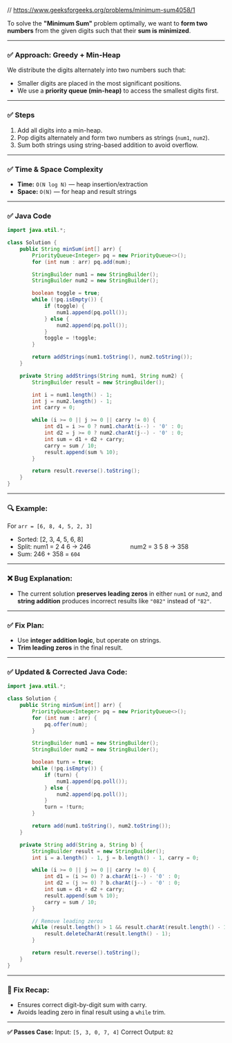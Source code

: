 // https://www.geeksforgeeks.org/problems/minimum-sum4058/1

To solve the **"Minimum Sum"** problem optimally, we want to **form two numbers** from the given digits such that their **sum is minimized**.

---

### ✅ **Approach: Greedy + Min-Heap**

We distribute the digits alternately into two numbers such that:

* Smaller digits are placed in the most significant positions.
* We use a **priority queue (min-heap)** to access the smallest digits first.

---

### ✅ **Steps**

1. Add all digits into a min-heap.
2. Pop digits alternately and form two numbers as strings (`num1`, `num2`).
3. Sum both strings using string-based addition to avoid overflow.

---

### ✅ **Time & Space Complexity**

* **Time:** `O(N log N)` — heap insertion/extraction
* **Space:** `O(N)` — for heap and result strings

---

### ✅ **Java Code**

```java
import java.util.*;

class Solution {
    public String minSum(int[] arr) {
        PriorityQueue<Integer> pq = new PriorityQueue<>();
        for (int num : arr) pq.add(num);

        StringBuilder num1 = new StringBuilder();
        StringBuilder num2 = new StringBuilder();

        boolean toggle = true;
        while (!pq.isEmpty()) {
            if (toggle) {
                num1.append(pq.poll());
            } else {
                num2.append(pq.poll());
            }
            toggle = !toggle;
        }

        return addStrings(num1.toString(), num2.toString());
    }

    private String addStrings(String num1, String num2) {
        StringBuilder result = new StringBuilder();

        int i = num1.length() - 1;
        int j = num2.length() - 1;
        int carry = 0;

        while (i >= 0 || j >= 0 || carry != 0) {
            int d1 = i >= 0 ? num1.charAt(i--) - '0' : 0;
            int d2 = j >= 0 ? num2.charAt(j--) - '0' : 0;
            int sum = d1 + d2 + carry;
            carry = sum / 10;
            result.append(sum % 10);
        }

        return result.reverse().toString();
    }
}
```

---

### 🔍 Example:

For `arr = [6, 8, 4, 5, 2, 3]`

* Sorted: \[2, 3, 4, 5, 6, 8]
* Split: num1 = 2 4 6 → 246
         num2 = 3 5 8 → 358
* Sum: 246 + 358 = `604`

---

### ❌ Bug Explanation:

* The current solution **preserves leading zeros** in either `num1` or `num2`, and **string addition** produces incorrect results like `"082"` instead of `"82"`.

---

### ✅ Fix Plan:

* Use **integer addition logic**, but operate on strings.
* **Trim leading zeros** in the final result.

---

### ✅ Updated & Corrected Java Code:

```java
import java.util.*;

class Solution {
    public String minSum(int[] arr) {
        PriorityQueue<Integer> pq = new PriorityQueue<>();
        for (int num : arr) {
            pq.offer(num);
        }

        StringBuilder num1 = new StringBuilder();
        StringBuilder num2 = new StringBuilder();

        boolean turn = true;
        while (!pq.isEmpty()) {
            if (turn) {
                num1.append(pq.poll());
            } else {
                num2.append(pq.poll());
            }
            turn = !turn;
        }

        return add(num1.toString(), num2.toString());
    }

    private String add(String a, String b) {
        StringBuilder result = new StringBuilder();
        int i = a.length() - 1, j = b.length() - 1, carry = 0;

        while (i >= 0 || j >= 0 || carry != 0) {
            int d1 = (i >= 0) ? a.charAt(i--) - '0' : 0;
            int d2 = (j >= 0) ? b.charAt(j--) - '0' : 0;
            int sum = d1 + d2 + carry;
            result.append(sum % 10);
            carry = sum / 10;
        }

        // Remove leading zeros
        while (result.length() > 1 && result.charAt(result.length() - 1) == '0') {
            result.deleteCharAt(result.length() - 1);
        }

        return result.reverse().toString();
    }
}
```

---

### 🔎 Fix Recap:

* Ensures correct digit-by-digit sum with carry.
* Avoids leading zero in final result using a `while` trim.

---

**✅ Passes Case:**
Input: `[5, 3, 0, 7, 4]`
Correct Output: `82`

